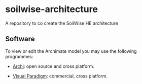 # soilwise-architecture
A repository to co create the SoilWise HE architecture

## Software

To view or edit the Archimate model you may use the following programmes:

- [Archi](https://www.archimatetool.com/): open source and cross platform.

- [Visual Paradigm](https://www.visual-paradigm.com/): commercial, cross platform.

